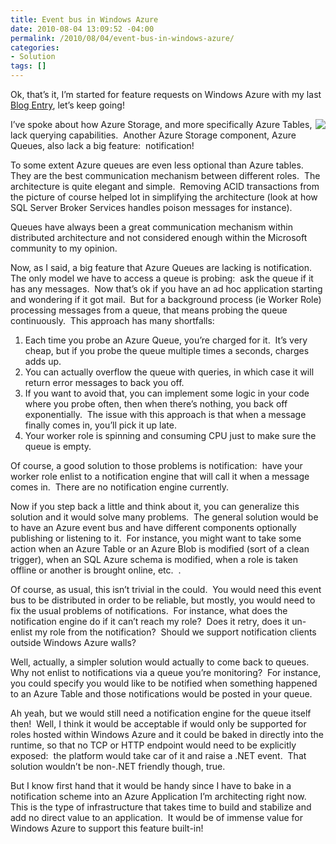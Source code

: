 ```yaml
---
title: Event bus in Windows Azure
date: 2010-08-04 13:09:52 -04:00
permalink: /2010/08/04/event-bus-in-windows-azure/
categories:
- Solution
tags: []
---
```

<p>Ok, that’s it, I’m started for feature requests on Windows Azure with my last <a href="http://vincentlauzon.wordpress.com/2010/08/04/querying-azure-storage/">Blog Entry</a>, let’s keep going!</p>  <p><img style="display:inline;margin-left:0;margin-right:0;" align="right" src="http://www.azurejournal.com/wp-content/uploads/2008/10/azuredatastorage.png" />I’ve spoke about how Azure Storage, and more specifically Azure Tables, lack querying capabilities.&#160; Another Azure Storage component, Azure Queues, also lack a big feature:&#160; notification!</p>  <p>To some extent Azure queues are even less optional than Azure tables.&#160; They are the best communication mechanism between different roles.&#160; The architecture is quite elegant and simple.&#160; Removing ACID transactions from the picture of course helped lot in simplifying the architecture (look at how SQL Server Broker Services handles poison messages for instance).</p>  <p>Queues have always been a great communication mechanism within distributed architecture and not considered enough within the Microsoft community to my opinion.</p>  <p>Now, as I said, a big feature that Azure Queues are lacking is notification.&#160; The only model we have to access a queue is probing:&#160; ask the queue if it has any messages.&#160; Now that’s ok if you have an ad hoc application starting and wondering if it got mail.&#160; But for a background process (ie Worker Role) processing messages from a queue, that means probing the queue continuously.&#160; This approach has many shortfalls:</p>  <ol>   <li>Each time you probe an Azure Queue, you’re charged for it.&#160; It’s very cheap, but if you probe the queue multiple times a seconds, charges adds up.</li>    <li>You can actually overflow the queue with queries, in which case it will return error messages to back you off.</li>    <li>If you want to avoid that, you can implement some logic in your code where you probe often, then when there’s nothing, you back off exponentially.&#160; The issue with this approach is that when a message finally comes in, you’ll pick it up late.</li>    <li>Your worker role is spinning and consuming CPU just to make sure the queue is empty.</li> </ol>  <p>Of course, a good solution to those problems is notification:&#160; have your worker role enlist to a notification engine that will call it when a message comes in.&#160; There are no notification engine currently.</p>  <p>Now if you step back a little and think about it, you can generalize this solution and it would solve many problems.&#160; The general solution would be to have an Azure event bus and have different components optionally publishing or listening to it.&#160; For instance, you might want to take some action when an Azure Table or an Azure Blob is modified (sort of a clean trigger), when an SQL Azure schema is modified, when a role is taken offline or another is brought online, etc.&#160; .</p>  <p>Of course, as usual, this isn’t trivial in the could.&#160; You would need this event bus to be distributed in order to be reliable, but mostly, you would need to fix the usual problems of notifications.&#160; For instance, what does the notification engine do if it can’t reach my role?&#160; Does it retry, does it un-enlist my role from the notification?&#160; Should we support notification clients outside Windows Azure walls?</p>  <p>Well, actually, a simpler solution would actually to come back to queues.&#160; Why not enlist to notifications via a queue you’re monitoring?&#160; For instance, you could specify you would like to be notified when something happened to an Azure Table and those notifications would be posted in your queue.</p>  <p>Ah yeah, but we would still need a notification engine for the queue itself then!&#160; Well, I think it would be acceptable if would only be supported for roles hosted within Windows Azure and it could be baked in directly into the runtime, so that no TCP or HTTP endpoint would need to be explicitly exposed:&#160; the platform would take car of it and raise a .NET event.&#160; That solution wouldn’t be non-.NET friendly though, true.</p>  <p>But I know first hand that it would be handy since I have to bake in a notification scheme into an Azure Application I’m architecting right now.&#160; This is the type of infrastructure that takes time to build and stabilize and add no direct value to an application.&#160; It would be of immense value for Windows Azure to support this feature built-in!</p>